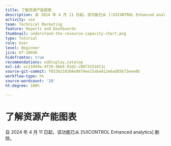 ```yaml
---
title: 了解资源产能图表
description: 自 2024 年 4 月 11 日起，该功能已从 [!UICONTROL Enhanced analytics] 删除。
activity: use
team: Technical Marketing
feature: Reports and Dashboards
thumbnail: understand-the-resource-capacity-chart.png
type: Tutorial
role: User
level: Beginner
jira: KT-10046
hidefromtoc: true
recommendations: noDisplay,catalog
exl-id: ec21049e-4f39-4bb4-91d2-c8873151811c
source-git-commit: f033b210268e8979ee15abe812e6ad85673eeedb
workflow-type: ht
source-wordcount: '28'
ht-degree: 100%

---
```


# 了解资源产能图表

自 2024 年 4 月 11 日起，该功能已从 [!UICONTROL Enhanced analytics] 删除。

